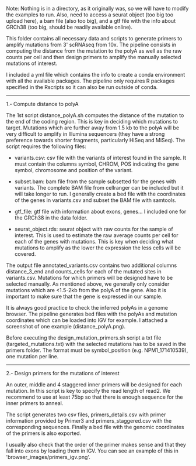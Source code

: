 Note: Nothing is in a directory, as it originally was, so we will have to modify the examples to run. 
Also, need to access a seurat object (too big too upload here), a bam file (also too big), and a gtf file 
with the info about GRCh38 (too big, should be readily available online).

This folder contains all necessary data and scripts to generate primers to amplify mutations from
3' scRNAseq from 10x. The pipeline consists in computing the distance from the mutation to the polyA as well as
the raw counts per cell and then design primers to amplify the manually selected mutations of interest.

I included a yml file which contains the info to create a conda environment with all the available packages.
The pipeline only requires R packages specified in the Rscripts so it can also be run outside of conda.

-------------------------------------------------------------------------------------------------------------

1.- Compute distance to polyA

The 1st script distance_polyA.sh computes the distance of the mutation to the end of the coding region.
This is key in deciding which mutations to target. Mutations which are further away from 1.5 kb to the polyA
will be very difficult to amplify in Illumina sequencers (they have a strong preference towards shorter
fragments, particularly HiSeq and MiSeq). The script requires the following files:

  - variants.csv: csv file with the variants of interest found in the sample. It must contain the columns
                  symbol, CHROM, POS indicating the gene symbol, chromosome and position of the variant.

  - subset.bam: bam file from the sample subsetted for the genes with variants. The complete BAM file
                from cellranger can be included but it will take longer to run. I generally create a bed file
                with the coordinates of the genes in variants.csv and subset the BAM file with samtools.

  - gtf_file: gtf file with information about exons, genes... I included one for the GRCh38 in the data folder.

  - seurat_object.rds: seurat object with raw counts for the sample of interest. This is used to estimate the
                      raw average counts per cell for each of the genes with mutations. This is key when deciding
                      what mutations to amplify as the lower the expression the less cells will be covered.

The output file annotated_variants.csv contains two additional columns distance_3_end and counts_cells for
each of the mutated sites in variants.csv. Mutations for which primers will be designed have to be selected
manually. As mentioned above, we generally only consider mutations which are <1.5-2kb from the polyA of the gene.
Also it is important to make sure that the gene is expressed in our sample.

It is always good practice to check the inferred polyAs in a genome browser. The pipeline generates bed files
with the polyAs and mutation coordinates which can be loaded into IGV for example. I attached a screenshot
of one example (distance_polyA.png).

Before executing the design_mutation_primers.sh script a txt file (targeted_mutations.txt) with the selected mutations has to be
saved in the primers folder. The format must be symbol_position (e.g. NPM1_171410539), one mutation per line.

-------------------------------------------------------------------------------------------------------------

2.- Design primers for the mutations of interest

An outer, middle and 4 staggered inner primers will be designed for each mutation. In this script
is key to specify the read length of read2. We recommend to use at least 75bp so that there is enough sequence
for the inner primers to anneal.

The script generates two csv files, primers_details.csv with primer information provided by Primer3 and
primers_staggered.csv with the corresponding sequences. Finally a bed file with the genomic coordinates
of the primers is also exported.

I usually also check that the order of the primer makes sense and that they fall into exons by loading
them in IGV. You can see an example of this in 'browser_images/primers_igv.png'.
